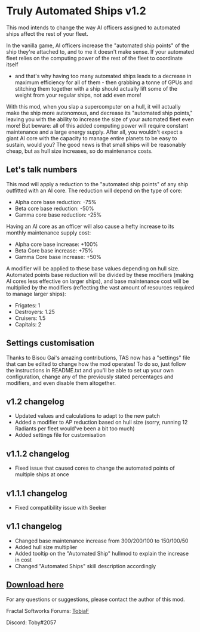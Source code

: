 # Truly Automated Ships v1.2

This mod intends to change the way AI officers assigned to automated ships affect the rest of your fleet.

In the vanilla game, AI officers increase the "automated ship points" of the ship they're attached to, and to me it
doesn't make sense. If your automated fleet relies on the computing power of the rest of the fleet to coordinate itself
- and that's why having too many automated ships leads to a decrease in maximum efficiency for all of them - then
grabbing a tonne of GPUs and stitching them together with a ship should actually lift some of the weight from your
regular ships, not add even more!

With this mod, when you slap a supercomputer on a hull, it will actually make the ship more autonomous, and decrease
its "automated ship points," leaving you with the ability to increase the size of your automated fleet even more!
But beware: all of this added computing power will require constant maintenance and a large energy supply. After all,
you wouldn't expect a giant AI core with the capacity to manage entire planets to be easy to sustain, would you?
The good news is that small ships will be reasonably cheap, but as hull size increases, so do maintenance costs.

## Let's talk numbers

This mod will apply a reduction to the "automated ship points" of any ship outfitted with an AI core. The reduction will
depend on the type of core:

- Alpha core base reduction: -75%
- Beta core base reduction: -50%
- Gamma core base reduction: -25%

Having an AI core as an officer will also cause a hefty increase to its monthly maintenance supply cost:

- Alpha core base increase: +100%
- Beta Core base increase: +75%
- Gamma Core base increase: +50%

A modifier will be applied to these base values depending on hull size. Automated points base reduction will be divided
by these modifiers (making AI cores less effective on larger ships), and base maintenance cost will be multiplied by the modifiers
(reflecting the vast amount of resources required to manage larger ships):

- Frigates: 1
- Destroyers: 1.25
- Cruisers: 1.5
- Capitals: 2

## Settings customisation

Thanks to Bisou Gai's amazing contributions, TAS now has a "settings" file that can be edited to change how the mod operates!
To do so, just follow the instructions in README.txt and you'll be able to set up your own configuration, change any of the
previously stated percentages and modifiers, and even disable them altogether.

## v1.2 changelog

- Updated values and calculations to adapt to the new patch
- Added a modifier to AP reduction based on hull size (sorry, running 12 Radiants per fleet would've been a bit too much)
- Added settings file for customisation

## v1.1.2 changelog

- Fixed issue that caused cores to change the automated points of multiple ships at once

## v1.1.1 changelog

- Fixed compatibility issue with Seeker

## v1.1 changelog

- Changed base maintenance increase from 300/200/100 to 150/100/50
- Added hull size multiplier
- Added tooltip on the "Automated Ship" hullmod to explain the increase in cost
- Changed "Automated Ships" skill description accordingly

## [Download here](https://github.com/TobiaFi/TrulyAutomatedShips/releases/tag/v1.2)

For any questions or suggestions, please contact the author of this mod.

Fractal Softworks Forums: [TobiaF](https://fractalsoftworks.com/forum/index.php?action=profile;u=15979)

Discord: Toby#2057